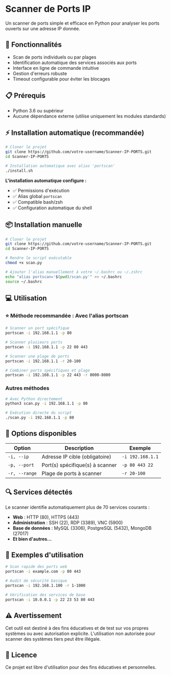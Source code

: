 # Scanner de Ports IP

Un scanner de ports simple et efficace en Python pour analyser les ports ouverts sur une adresse IP donnée.

## 🚀 Fonctionnalités

- Scan de ports individuels ou par plages
- Identification automatique des services associés aux ports
- Interface en ligne de commande intuitive
- Gestion d'erreurs robuste
- Timeout configurable pour éviter les blocages

## 📋 Prérequis

- Python 3.6 ou supérieur
- Aucune dépendance externe (utilise uniquement les modules standards)

## ⚡ Installation automatique (recommandée)

```bash
# Cloner le projet
git clone https://github.com/votre-username/Scanner-IP-PORTS.git
cd Scanner-IP-PORTS

# Installation automatique avec alias 'portscan'
./install.sh
```

**L'installation automatique configure :**
- ✅ Permissions d'exécution
- ✅ Alias global `portscan`
- ✅ Compatible bash/zsh
- ✅ Configuration automatique du shell

## 📦 Installation manuelle

```bash
# Cloner le projet
git clone https://github.com/votre-username/Scanner-IP-PORTS.git
cd Scanner-IP-PORTS

# Rendre le script exécutable
chmod +x scan.py

# Ajouter l'alias manuellement à votre ~/.bashrc ou ~/.zshrc
echo "alias portscan='$(pwd)/scan.py'" >> ~/.bashrc
source ~/.bashrc
```

## 💻 Utilisation

### ⭐ Méthode recommandée : Avec l'alias portscan
```bash
# Scanner un port spécifique
portscan -i 192.168.1.1 -p 80

# Scanner plusieurs ports
portscan -i 192.168.1.1 -p 22 80 443

# Scanner une plage de ports
portscan -i 192.168.1.1 -r 20-100

# Combiner ports spécifiques et plage
portscan -i 192.168.1.1 -p 22 443 -r 8000-8080
```

### Autres méthodes
```bash
# Avec Python directement
python3 scan.py -i 192.168.1.1 -p 80

# Exécution directe du script
./scan.py -i 192.168.1.1 -p 80
```

## 📖 Options disponibles

| Option | Description | Exemple |
|--------|-------------|---------|
| `-i, --ip` | Adresse IP cible (obligatoire) | `-i 192.168.1.1` |
| `-p, --port` | Port(s) spécifique(s) à scanner | `-p 80 443 22` |
| `-r, --range` | Plage de ports à scanner | `-r 20-100` |

## 🔍 Services détectés

Le scanner identifie automatiquement plus de 70 services courants :
- **Web** : HTTP (80), HTTPS (443)
- **Administration** : SSH (22), RDP (3389), VNC (5900)
- **Base de données** : MySQL (3306), PostgreSQL (5432), MongoDB (27017)
- **Et bien d'autres...**

## 📝 Exemples d'utilisation

```bash
# Scan rapide des ports web
portscan -i example.com -p 80 443

# Audit de sécurité basique
portscan -i 192.168.1.100 -r 1-1000

# Vérification des services de base
portscan -i 10.0.0.1 -p 22 23 53 80 443
```

## ⚠️ Avertissement

Cet outil est destiné à des fins éducatives et de test sur vos propres systèmes ou avec autorisation explicite. L'utilisation non autorisée pour scanner des systèmes tiers peut être illégale.

## 📄 Licence

Ce projet est libre d'utilisation pour des fins éducatives et personnelles.